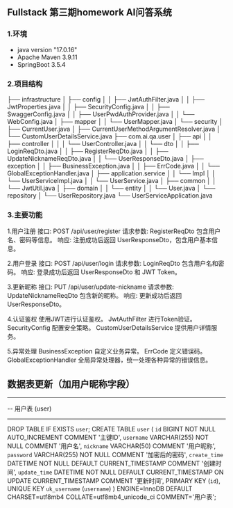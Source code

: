 ## Fullstack 第三期homework AI问答系统 

### 1.环境

- java version "17.0.16"
- Apache Maven 3.9.11
- SpringBoot 3.5.4

### 2.项目结构

├── infrastructure
│   ├── config
│   │   ├── JwtAuthFilter.java
│   │   ├── JwtProperties.java
│   │   ├── SecurityConfig.java
│   │   ├── SwaggerConfig.java
│   │   ├── UserPwdAuthProvider.java
│   │   └── WebConfig.java
│   ├── mapper
│   │   └── UserMapper.java
│   └── security
│       ├── CurrentUser.java
│       ├── CurrentUserMethodArgumentResolver.java
│       └── CustomUserDetailsService.java
├── com.ai.qa.user
│   ├── api
│   │   ├── controller
│   │   │   └── UserController.java
│   │   └── dto
│   │       ├── LoginReqDto.java
│   │       ├── RegisterReqDto.java
│   │       ├── UpdateNicknameReqDto.java
│   │       └── UserResponseDto.java
│   ├── exception
│   │   ├── BusinessException.java
│   │   ├── ErrCode.java
│   │   └── GlobalExceptionHandler.java
│   ├── application.service
│   │   └── Impl
│   │       └── UserServiceImpl.java
│   │   └── UserService.java
│   ├── common
│   │   └── JwtUtil.java
│   ├── domain
│   │   └── entity
│   │       └── User.java
│   └── repository
│       └── UserRepository.java
└── UserServiceApplication.java

### 3.主要功能  

1.用户注册
接口: POST /api/user/register
请求参数: RegisterReqDto 包含用户名、密码等信息。
响应: 注册成功后返回 UserResponseDto，包含用户基本信息。

2.用户登录
接口: POST /api/user/login
请求参数: LoginReqDto 包含用户名和密码。
响应: 登录成功后返回 UserResponseDto 和 JWT Token。

3.更新昵称
接口: PUT /api/user/update-nickname
请求参数: UpdateNicknameReqDto 包含新的昵称。
响应: 更新成功后返回 UserResponseDto。

4.认证鉴权
使用JWT进行认证鉴权。
JwtAuthFilter 进行Token验证。
SecurityConfig 配置安全策略。
CustomUserDetailsService 提供用户详情服务。

5.异常处理
BusinessException 自定义业务异常。
ErrCode 定义错误码。
GlobalExceptionHandler 全局异常处理器，统一处理各种异常的错误信息。

## 数据表更新（加用户昵称字段）
-- ----------------------------
-- 用户表 (user)
-- ----------------------------
DROP TABLE IF EXISTS `user`;
CREATE TABLE `user` (
`id` BIGINT NOT NULL AUTO_INCREMENT COMMENT '主键ID',
`username` VARCHAR(255) NOT NULL COMMENT '用户名',
`nickname` VARCHAR(50) COMMENT '用户昵称',
`password` VARCHAR(255) NOT NULL COMMENT '加密后的密码',
`create_time` DATETIME NOT NULL DEFAULT CURRENT_TIMESTAMP COMMENT '创建时间',
`update_time` DATETIME NOT NULL DEFAULT CURRENT_TIMESTAMP ON UPDATE CURRENT_TIMESTAMP COMMENT '更新时间',
PRIMARY KEY (`id`),
UNIQUE KEY `uk_username` (`username`)
) ENGINE=InnoDB DEFAULT CHARSET=utf8mb4 COLLATE=utf8mb4_unicode_ci COMMENT='用户表';